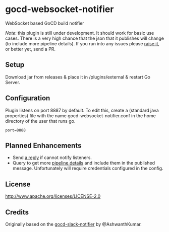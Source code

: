 # gocd-websocket-notifier
WebSocket based GoCD build notifier

*Note*: this plugin is still under development. It should work for basic use cases.
There is a very high chance that the json that it publishes will change (to include more pipeline details).
If you run into any issues please [raise it](https://github.com/matt-richardson/gocd-websocket-notifier/issues),
or better yet, send a PR.

## Setup
Download jar from releases & place it in /plugins/external & restart Go Server.

## Configuration
Plugin listens on port 8887 by default.
To edit this, create a (standard java properties) file with the name
gocd-websocket-notifier.conf in the home directory of the user that runs go.
````
port=8888
````

## Planned Enhancements
* Send [a reply](http://www.go.cd/documentation/developer/writing_go_plugins/notification/version_1_0/stage_status_notification.html#response---from-the-plugin)
if cannot notify listeners.
* Query to get more [pipeline details](https://github.com/gocd/documentation/blob/master/user/api/pipeline_api.md#pipeline-history)
and include them in the published message. Unfortunately will require credentials configured in the config.

## License
http://www.apache.org/licenses/LICENSE-2.0

## Credits
Originally based on the [gocd-slack-notifier](http://github.com/ashwanthkumar/gocd-slack-notifer) by @AshwanthKumar.
